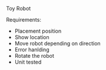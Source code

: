 Toy Robot

Requirements:
- Placement position
- Show location
- Move robot depending on direction
- Error hanlding
- Rotate the robot
- Unit tested